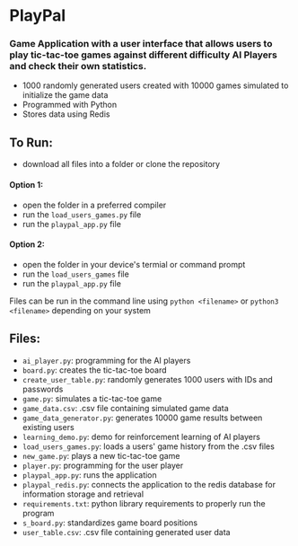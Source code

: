 # PlayPal
### Game Application with a user interface that allows users to play tic-tac-toe games against different difficulty AI Players and check their own statistics.
- 1000 randomly generated users created with 10000 games simulated to initialize the game data
- Programmed with Python
- Stores data using Redis
## To Run:
- download all files into a folder or clone the repository
#### Option 1:
- open the folder in a preferred compiler
- run the `load_users_games.py` file
- run the `playpal_app.py` file 
#### Option 2:
- open the folder in your device's termial or command prompt
- run the `load_users_games` file
- run the `playpal_app.py` file

Files can be run in the command line using `python <filename>` or `python3 <filename>` depending on your system

## Files:
- `ai_player.py`: programming for the AI players 
- `board.py`: creates the tic-tac-toe board
- `create_user_table.py`: randomly generates 1000 users with IDs and passwords
- `game.py`: simulates a tic-tac-toe game
- `game_data.csv`: .csv file containing simulated game data
- `game_data_generator.py`: generates 10000 game results between existing users
- `learning_demo.py`: demo for reinforcement learning of AI players
- `load_users_games.py`: loads a users' game history from the .csv files
- `new_game.py`: plays a new tic-tac-toe game
- `player.py`: programming for the user player 
- `playpal_app.py`: runs the application
- `playpal_redis.py`: connects the application to the redis database for information storage and retrieval
- `requirements.txt`: python library requirements to properly run the program
- `s_board.py`: standardizes game board positions
- `user_table.csv`: .csv file containing generated user data
